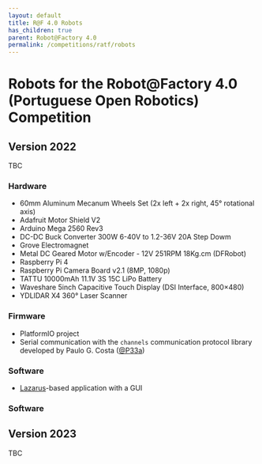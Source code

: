 ```yaml
---
layout: default
title: R@F 4.0 Robots
has_children: true
parent: Robot@Factory 4.0
permalink: /competitions/ratf/robots
---
```


# Robots for the Robot@Factory 4.0 (Portuguese Open Robotics) Competition

## Version 2022

TBC

### Hardware

- 60mm Aluminum Mecanum Wheels Set (2x left + 2x right, 45° rotational axis)
- Adafruit Motor Shield V2
- Arduino Mega 2560 Rev3
- DC-DC Buck Converter 300W 6-40V to 1.2-36V 20A Step Dowm
- Grove Electromagnet
- Metal DC Geared Motor w/Encoder - 12V 251RPM 18Kg.cm (DFRobot)
- Raspberry Pi 4
- Raspberry Pi Camera Board v2.1 (8MP, 1080p)
- TATTU 10000mAh 11.1V 3S 15C LiPo Battery
- Waveshare 5inch Capacitive Touch Display (DSI Interface, 800×480)
- YDLIDAR X4 360° Laser Scanner

### Firmware

- PlatformIO project
- Serial communication with the `channels` communication protocol library
  developed by Paulo G. Costa ([@P33a](https://github.com/P33a))

### Software

- [Lazarus](https://www.lazarus-ide.org/)-based application with a GUI

### Software

## Version 2023

TBC
